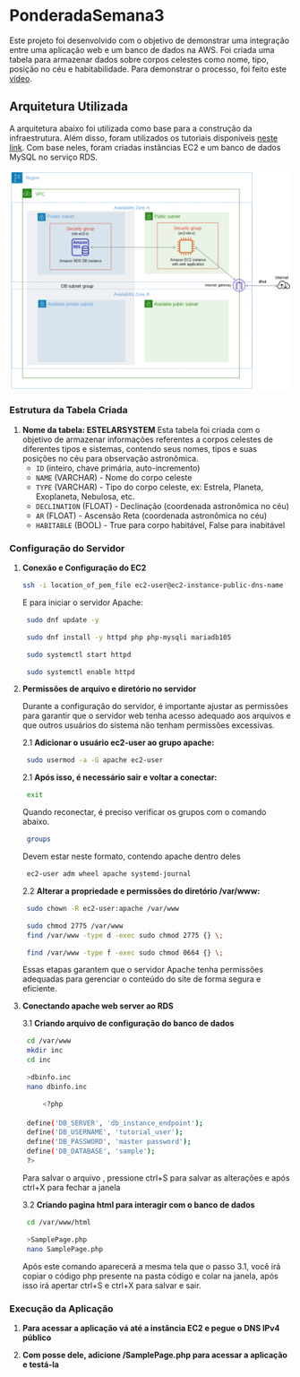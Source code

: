 # PonderadaSemana3
Este projeto foi desenvolvido com o objetivo de demonstrar uma integração entre uma aplicação web e um banco de dados na AWS. Foi criada uma tabela para armazenar dados sobre corpos celestes como nome, tipo, posição no céu e habitabilidade. Para demonstrar o processo, foi feito este [vídeo](https://youtu.be/LOZGipwltDI).

## Arquitetura Utilizada
A arquitetura abaixo foi utilizada como base para a construção da infraestrutura. Além disso, foram utilizados os tutoriais disponíveis [neste link](https://docs.aws.amazon.com/AmazonRDS/latest/UserGuide/TUT_WebAppWithRDS.html). Com base neles, foram criadas instâncias EC2 e um banco de dados MySQL no serviço RDS.

![Arquitetura](./assets/con-VPC-sec-grp.png)

### Estrutura da Tabela Criada

1. **Nome da tabela: ESTELARSYSTEM**
   Esta tabela foi criada com o objetivo de armazenar informações referentes a corpos celestes de diferentes tipos e sistemas, contendo seus nomes, tipos e suas posições no céu para observação astronômica.
   - `ID` (inteiro, chave primária, auto-incremento)
   - `NAME` (VARCHAR) - Nome do corpo celeste
   - `TYPE` (VARCHAR) - Tipo do corpo celeste, ex: Estrela, Planeta, Exoplaneta, Nebulosa, etc.
   - `DECLINATION` (FLOAT) - Declinação (coordenada astronômica no céu)
   - `AR` (FLOAT) - Ascensão Reta (coordenada astronômica no céu)
   - `HABITABLE` (BOOL) - True para corpo habitável, False para inabitável

### Configuração do Servidor

1. **Conexão e Configuração do EC2**

   ```bash
   ssh -i location_of_pem_file ec2-user@ec2-instance-public-dns-name
   ```

   E para iniciar o servidor Apache:

   ```bash
    sudo dnf update -y   
    ```

   ```bash
    sudo dnf install -y httpd php php-mysqli mariadb105  
    ```
    
   ```bash
    sudo systemctl start httpd
    ```
    
   ```bash
    sudo systemctl enable httpd  
    ```
    
2. **Permissões de arquivo e diretório no servidor**

    Durante a configuração do servidor, é importante ajustar as permissões para garantir que o servidor web tenha acesso adequado aos arquivos e que outros usuários do sistema não tenham permissões excessivas.

    2.1 **Adicionar o usuário ec2-user ao grupo apache:**

   ```bash
    sudo usermod -a -G apache ec2-user  
    ```
    2.1 **Após isso, é necessário sair e voltar a conectar:**


   ```bash
    exit   
    ```
    Quando reconectar, é preciso verificar os grupos com o comando abaixo.
   ```bash
    groups   
    ```
    Devem estar neste formato, contendo apache dentro deles
   ```bash
    ec2-user adm wheel apache systemd-journal
    ```

    2.2 **Alterar a propriedade e permissões do diretório /var/www:**

   ```bash
    sudo chown -R ec2-user:apache /var/www
    ```
   ```bash
    sudo chmod 2775 /var/www
    find /var/www -type d -exec sudo chmod 2775 {} \;
    ```
   ```bash
    find /var/www -type f -exec sudo chmod 0664 {} \;
    ```

    Essas etapas garantem que o servidor Apache tenha permissões adequadas para gerenciar o conteúdo do site de forma segura e eficiente.


3. **Conectando apache web server ao RDS**

    3.1 **Criando arquivo de configuração do banco de dados**

   ```bash
    cd /var/www
    mkdir inc
    cd inc
    ```     
   ```bash
    >dbinfo.inc
    nano dbinfo.inc
    ```   


   ```bash
        <?php

    define('DB_SERVER', 'db_instance_endpoint');
    define('DB_USERNAME', 'tutorial_user');
    define('DB_PASSWORD', 'master password');
    define('DB_DATABASE', 'sample');
    ?>
    ```    
    Para salvar o arquivo , pressione ctrl+S para salvar as alterações e após ctrl+X para fechar a janela 

    3.2 **Criando pagina html para interagir com o banco de dados**

   ```bash
    cd /var/www/html
    ```     
   ```bash
    >SamplePage.php
    nano SamplePage.php
    ```     
    Após este comando aparecerá a mesma tela que o passo 3.1, você irá copiar o código php presente na pasta código e colar na janela, após isso irá apertar ctrl+S e ctrl+X para salvar e sair.

### Execução da Aplicação

 1. **Para acessar a aplicação vá até a instância EC2 e pegue o DNS IPv4 público**

 2. **Com posse dele, adicione /SamplePage.php para acessar a aplicação e testá-la**
